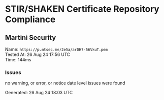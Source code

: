 # STIR/SHAKEN Certificate Repository Compliance

## Martini Security

Name: `https://p.mtsec.me/2e5a/arDH7-56VkuT.pem`\
Tested At: 26 Aug 24 17:56 UTC\
Time: 144ms

### Issues

no warning, or error, or notice date level issues were found

Generated: 26 Aug 24 18:03 UTC